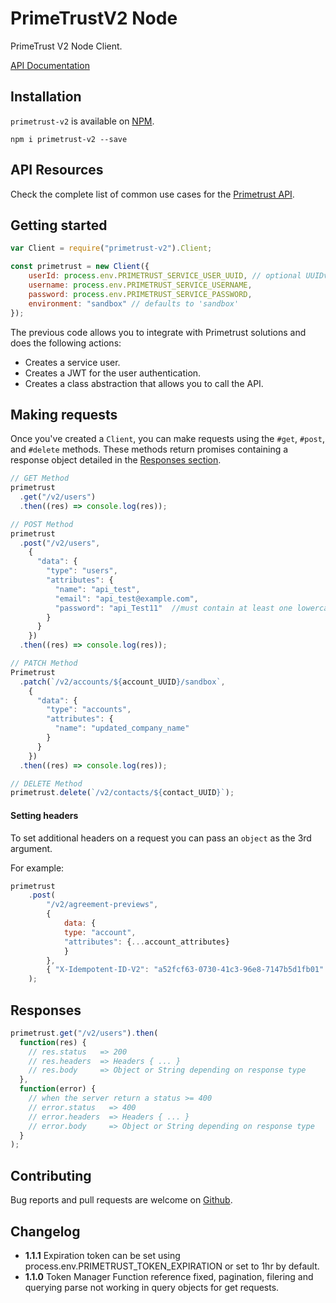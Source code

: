 # PrimeTrustV2 Node

PrimeTrust V2 Node Client.

[API Documentation](https://documentation.primetrust.com/)

## Installation

`primetrust-v2` is available on [NPM](https://www.npmjs.com/package/primetrust-v2).

```
npm i primetrust-v2 --save
```

## API Resources

Check the complete list of common use cases for the [Primetrust API](https://developers.primetrust.com/docs/api-resources-overview).

## Getting started

```javascript
var Client = require("primetrust-v2").Client;

const primetrust = new Client({
    userId: process.env.PRIMETRUST_SERVICE_USER_UUID, // optional UUIDv4 use as X-Idempotent-ID
    username: process.env.PRIMETRUST_SERVICE_USERNAME,
    password: process.env.PRIMETRUST_SERVICE_PASSWORD,
    environment: "sandbox" // defaults to 'sandbox'
});

```

The previous code allows you to integrate with Primetrust solutions and does the following actions:

* Creates a service user.
* Creates a JWT for the user authentication.
* Creates a class abstraction that allows you to call the API.

## Making requests

Once you've created a `Client`, you can make requests using the `#get`, `#post`,
and `#delete` methods. These methods return promises containing a response object
detailed in the [Responses section](#responses).

```javascript
// GET Method
primetrust
  .get("/v2/users")
  .then((res) => console.log(res));

// POST Method
primetrust
  .post("/v2/users",
    {
      "data": {
        "type": "users",
        "attributes": {
          "name": "api_test",
          "email": "api_test@example.com",
          "password": "api_Test11"  //must contain at least one lowercase letter, uppercase letter, and digit and must be at least eight characters in length.
        }
      }
    })
  .then((res) => console.log(res));

// PATCH Method
Primetrust
  .patch(`/v2/accounts/${account_UUID}/sandbox`,
    {
      "data": {
        "type": "accounts",
        "attributes": {
          "name": "updated_company_name"
        }
      }
    })
  .then((res) => console.log(res));

// DELETE Method
primetrust.delete(`/v2/contacts/${contact_UUID}`);
```

#### Setting headers

To set additional headers on a request you can pass an `object` as the 3rd argument.

For example:

```javascript
primetrust
    .post(
        "/v2/agreement-previews",
        { 
            data: {
            type: "account",
            "attributes": {...account_attributes}
            } 
        },
        { "X-Idempotent-ID-V2": "a52fcf63-0730-41c3-96e8-7147b5d1fb01" }
    );
```

## Responses

```javascript
primetrust.get("/v2/users").then(
  function(res) {
    // res.status   => 200
    // res.headers  => Headers { ... }
    // res.body     => Object or String depending on response type
  },
  function(error) {
    // when the server return a status >= 400
    // error.status   => 400
    // error.headers  => Headers { ... }
    // error.body     => Object or String depending on response type
  }
);
```

## Contributing

Bug reports and pull requests are welcome on [Github](https://github.com/mauroalejandrojm/primetrust-v2/issues).

## Changelog

- **1.1.1** Expiration token can be set using process.env.PRIMETRUST_TOKEN_EXPIRATION or set to 1hr by default. 
- **1.1.0** Token Manager Function reference fixed, pagination, filering and querying parse not working in query objects for get requests. 
